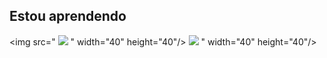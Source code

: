 ## Estou aprendendo

<img src="
            <img src="https://cdn.jsdelivr.net/gh/devicons/devicon/icons/csharp/csharp-original.svg" />
          " width="40" height="40"/> 
            <img src="https://cdn.jsdelivr.net/gh/devicons/devicon/icons/figma/figma-original.svg" />
          " width="40" height="40"/>
